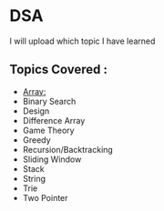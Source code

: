 # DSA
I will upload which topic I have learned 
## Topics Covered :
<ul>
  <li><a href="Array">Array:</a></li>
  <li>Binary Search</li>
  <li>Design</li>
  <li>Difference Array</li>
  <li>Game Theory</li>
  <li>Greedy</li>
  <li>Recursion/Backtracking</li>
  <li>Sliding Window</li>
  <li>Stack</li>
  <li>String</li>
  <li>Trie</li>
  <li>Two Pointer</li>
</ul>
